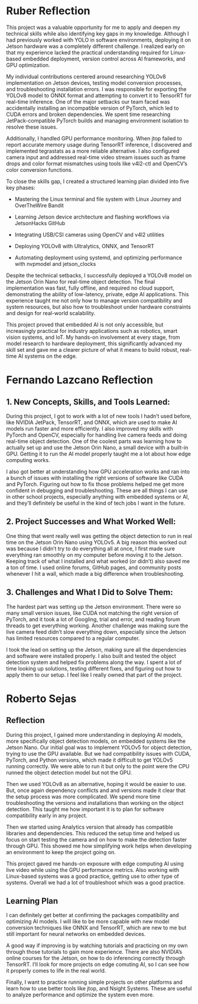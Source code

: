 # Ruber Reflection

This project was a valuable opportunity for me to apply and deepen my technical skills while also identifying key gaps in my knowledge. Although I had previously worked with YOLO in software environments, deploying it on Jetson hardware was a completely different challenge. I realized early on that my experience lacked the practical understanding required for Linux-based embedded deployment, version control across AI frameworks, and GPU optimization.

My individual contributions centered around researching YOLOv8 implementation on Jetson devices, testing model conversion processes, and troubleshooting installation errors. I was responsible for exporting the YOLOv8 model to ONNX format and attempting to convert it to TensorRT for real-time inference. One of the major setbacks our team faced was accidentally installing an incompatible version of PyTorch, which led to CUDA errors and broken dependencies. We spent time researching JetPack-compatible PyTorch builds and managing environment isolation to resolve these issues.

Additionally, I handled GPU performance monitoring. When jtop failed to report accurate memory usage during TensorRT inference, I discovered and implemented tegrastats as a more reliable alternative. I also configured camera input and addressed real-time video stream issues such as frame drops and color format mismatches using tools like v4l2-ctl and OpenCV’s color conversion functions.

To close the skills gap, I created a structured learning plan divided into five key phases:

* Mastering the Linux terminal and file system with Linux Journey and OverTheWire Bandit

* Learning Jetson device architecture and flashing workflows via JetsonHacks GitHub

* Integrating USB/CSI cameras using OpenCV and v4l2 utilities

* Deploying YOLOv8 with Ultralytics, ONNX, and TensorRT

* Automating deployment using systemd, and optimizing performance with nvpmodel and jetson_clocks

Despite the technical setbacks, I successfully deployed a YOLOv8 model on the Jetson Orin Nano for real-time object detection. The final implementation was fast, fully offline, and required no cloud support, demonstrating the ability of low-latency, private, edge AI applications. This experience taught me not only how to manage version compatibility and system resources, but also how to troubleshoot under hardware constraints and design for real-world scalability.

This project proved that embedded AI is not only accessible, but increasingly practical for industry applications such as robotics, smart vision systems, and IoT. My hands-on involvement at every stage, from model research to hardware deployment, this significantly advanced my skill set and gave me a clearer picture of what it means to build robust, real-time AI systems on the edge.

# Fernando Lazcano Reflection

## 1. New Concepts, Skills, and Tools Learned:

During this project, I got to work with a lot of new tools I hadn’t used before, like NVIDIA JetPack, TensorRT, and ONNX, which are used to make AI models run faster and more efficiently. I also improved my skills with PyTorch and OpenCV, especially for handling live camera feeds and doing real-time object detection. One of the coolest parts was learning how to actually set up and use the Jetson Orin Nano, a small device with a built-in GPU. Getting it to run the AI model properly taught me a lot about how edge computing works.

I also got better at understanding how GPU acceleration works and ran into a bunch of issues with installing the right versions of software like CUDA and PyTorch. Figuring out how to fix those problems helped me get more confident in debugging and troubleshooting. These are all things I can use in other school projects, especially anything with embedded systems or AI, and they’ll definitely be useful in the kind of tech jobs I want in the future.

## 2. Project Successes and What Worked Well:

One thing that went really well was getting the object detection to run in real time on the Jetson Orin Nano using YOLOv5. A big reason this worked out was because I didn’t try to do everything all at once, I first made sure everything ran smoothly on my computer before moving it to the Jetson. Keeping track of what I installed and what worked (or didn’t) also saved me a ton of time. I used online forums, GitHub pages, and community posts whenever I hit a wall, which made a big difference when troubleshooting.

## 3. Challenges and What I Did to Solve Them:

The hardest part was setting up the Jetson environment. There were so many small version issues, like CUDA not matching the right version of PyTorch, and it took a lot of Googling, trial and error, and reading forum threads to get everything working. Another challenge was making sure the live camera feed didn’t slow everything down, especially since the Jetson has limited resources compared to a regular computer.

I took the lead on setting up the Jetson, making sure all the dependencies and software were installed properly. I also built and tested the object detection system and helped fix problems along the way. I spent a lot of time looking up solutions, testing different fixes, and figuring out how to apply them to our setup. I feel like I really owned that part of the project.


# Roberto Sejas
## Reflection
During this project, I gained more understanding in deploying AI models, more specifically object detection models, on embedded systems like the Jetson Nano. Our initial goal was to implement YOLOv5 for  object detection, trying to use the GPU available. But we had compatibility issues with CUDA, PyTorch, and Python versions, which made it difficult to get YOLOv5 running correctly. We were able to run it but only to the point were the CPU runned the object detection model but not the GPU.

Then we used YOLOv8 as an alternative, hoping it would be easier to use. But, once again dependency conflicts and and versions made it clear that the setup process was more complicated. We spend more 
time troubleshooting the versions and installations than working on the object detection. This  taught me how important it is to plan for software compatibility early in any project.

Then we started using Analytics version that already has compatible libraries and 
dependencies. This  reduced the setup time and helped us focus on start testing the camera and on how to make the detection faster through GPU. This showed me how simplifying work helps when developing an environment
to keep the project going on.

This project gaved me hands-on exposure with edge computing AI using live video while using 
the GPU performance metrics. Also working with Linux-based systems was a good practice, getting use to other type of
systems. Overall we had a lot of troubleshoot which was a good practice.

## Learning Plan
I can definitely get better at confirming the packages compatibility and optimizing AI models. 
I will like to be more capable with new model conversion techniques like ONNX and TensorRT,
which are new to me but still important for neural networks on embedded devices.

A good way if improving is by watching tutorials and practicing on my own through those tutorials
to gain more experience. There are also NVIDIA’s online courses for the Jetson, on how to do inferencing correctly
through TensorRT. I’ll look for more projects on edge comuting AI, so I can see how it properly
comes to life in the real world.

Finally, I want to practice running simple projects on other platforms and learn how to use better
tools like jtop, and Nsight Systems. These are useful to analyze performance 
and optimize the system even more.

